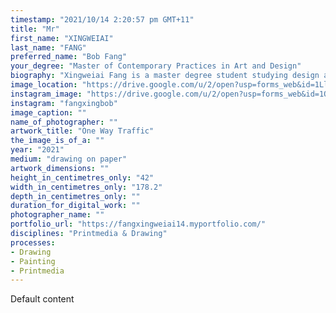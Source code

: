 ```yaml
---
timestamp: "2021/10/14 2:20:57 pm GMT+11"
title: "Mr"
first_name: "XINGWEIAI"
last_name: "FANG"
preferred_name: "Bob Fang"
your_degree: "Master of Contemporary Practices in Art and Design"
biography: "Xingweiai Fang is a master degree student studying design and visual art in the Australian National University. For almost two decades, Xingweiai has been formulating his artistic language resourcing from academic cultivation, the understanding of daily life and his experience living in different countries. During the time in China, Europe and Australia, he received basic knowledge of visual art in terms of theoretical and technical studies. His research ranges from conventional sketching, mixed media painting resourcing from recyclable materials, creative code, and collaborative art. Fang pays attention to human behavior, collective psychology, aesthetics studies and art philosophy and adapts these subjects in his visual language. In doing this, he believes that art is able to resonate with audience without any obstacles. Fang, so far aging 25, claims that his artworks should be able to communicate with audience."
image_location: "https://drive.google.com/u/2/open?usp=forms_web&id=1LlVgR9vooCFG6dUsV-k-Csiipk7UT2dZ"
instagram_image: "https://drive.google.com/u/2/open?usp=forms_web&id=1OqwL2qauItZcv-L4w8XZiSD50R1F_S5Z"
instagram: "fangxingbob"
image_caption: ""
name_of_photographer: ""
artwork_title: "One Way Traffic"
the_image_is_of_a: ""
year: "2021"
medium: "drawing on paper"
artwork_dimensions: ""
height_in_centimetres_only: "42"
width_in_centimetres_only: "178.2"
depth_in_centimetres_only: ""
duration_for_digital_work: ""
photographer_name: ""
portfolio_url: "https://fangxingweiai14.myportfolio.com/"
disciplines: "Printmedia & Drawing"
processes:
- Drawing
- Painting
- Printmedia
---
```


Default content